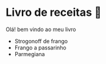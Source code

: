 # Livro de receitas :cookie:

 Olá! bem vindo ao meu livro



- Strogonoff de frango
- Frango a passarinho
- Parmegiana
